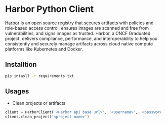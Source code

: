 # Harbor Python Client

[Harbor](https://goharbor.io/) is an open source registry that secures artifacts with policies and role-based access control, ensures images are scanned and free from vulnerabilities, and signs images as trusted. Harbor, a CNCF Graduated project, delivers compliance, performance, and interoperability to help you consistently and securely manage artifacts across cloud native compute platforms like Kubernetes and Docker.

## Installtion

```bash
pip intasll -r requirements.txt
```

## Usages
* Clean projects or artifacts

``` python
client = HarborClient('<Harbor api base url>', '<username>', '<password>')
client.clean_project('<project name>')
```